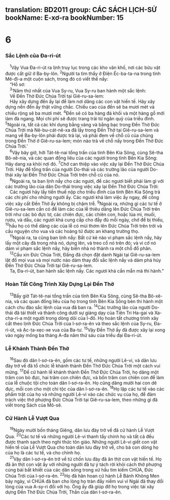 translation: BD2011
group: CÁC SÁCH LỊCH-SỬ
bookName: E-xơ-ra 
bookNumber: 15
-------

<div class="title"><h1>6</h1><h3>Sắc Lệnh của Ða-ri-út</h3></div>
<span class="verse exo_6_1"> <sup>1</sup>Vậy Vua Ða-ri-út ra lịnh truy lục trong các kho văn khố, nơi các bửu vật được cất giữ ở Ba-by-lôn. </span>
<span class="verse exo_6_2"><sup>2</sup>Người ta tìm thấy ở Ðiện Éc-ba-ta-na trong tỉnh Mê-đi-a một cuộn sách, trong đó có viết thế nầy:<br/> “Hồ sơ:<br/></span>
<span class="verse exo_6_3"> <sup>3</sup>‘Năm thứ nhất của Vua Sy-ru, Vua Sy-ru ban hành một sắc lệnh:<br/> Về Ðền Thờ Ðức Chúa Trời tại Giê-ru-sa-lem:<br/> Hãy xây dựng đền ấy lại để làm nơi dâng các con vật hiến tế. Hãy xây dựng nền đền ấy thật vững chắc. Chiều cao của đền sẽ ba mươi mét và chiều rộng sẽ ba mươi mét. </span>
<span class="verse exo_6_4"><sup>4</sup>Ðền sẽ có ba hàng đá khối và một hàng gỗ mới làm đà ngang. Mọi chi phí sẽ được trang trải từ ngân quỹ của triều đình. </span>
<span class="verse exo_6_5"><sup>5</sup>Ngoài ra, tất cả các khí dụng bằng vàng và bằng bạc trong Ðền Thờ Ðức Chúa Trời mà Nê-bu-cát-nê-xa đã lấy trong Ðền Thờ tại Giê-ru-sa-lem và mang về Ba-by-lôn phải được trả lại, và phải đem về chỗ cũ của chúng trong Ðền Thờ ở Giê-ru-sa-lem; món nào trả về chỗ nấy trong Ðền Thờ Ðức Chúa Trời.’<br/></span>
<span class="verse exo_6_6"> <sup>6</sup>Vậy bây giờ, hỡi Tát-tê-nai tổng trấn của tỉnh Bên Kia Sông, cùng Sê-tha Bô-xê-nia, và các quan đồng liêu của các ngươi trong tỉnh Bên Kia Sông: Hãy dang xa khỏi nơi đó. </span>
<span class="verse exo_6_7"><sup>7</sup>Chớ can thiệp vào việc xây lại Ðền Thờ Ðức Chúa Trời. Hãy để tổng trấn của người Do-thái và các trưởng lão của người Do-thái xây lại Ðền Thờ Ðức Chúa Trời trên chỗ cũ của nó.<br/></span>
<span class="verse exo_6_8"> <sup>8</sup>Ngoài ra, ta ban lịnh nầy cho các ngươi, để các ngươi biết phải làm gì với các trưởng lão của dân Do-thái trong việc xây lại Ðền Thờ Ðức Chúa Trời:<br/> Các ngươi hãy lấy tiền thuế nộp cho triều đình của tỉnh Bên Kia Sông trả các chi phí cho những người ấy. Các ngươi khá làm việc ấy ngay, để công việc xây cất Ðền Thờ ấy không bị chậm trễ. </span>
<span class="verse exo_6_9"><sup>9</sup>Ngoài ra, những gì các tư tế ở Giê-ru-sa-lem cần có để làm các của lễ thiêu dâng lên Ðức Chúa Trời trên trời như các bò đực tơ, các chiên đực, các chiên con, hoặc lúa mì, muối, rượu, và dầu, các ngươi khá cung cấp cho đầy đủ mỗi ngày, chớ để bị thiếu, </span>
<span class="verse exo_6_10"><sup>10</sup>hầu họ có thể dâng các của lễ có mùi thơm lên Ðức Chúa Trời trên trời và cầu nguyện cho vua và các hoàng tử được an khang trường thọ.<br/></span>
<span class="verse exo_6_11"> <sup>11</sup>Ngoài ra, ta cũng ban lịnh nầy: Bất cứ kẻ nào vi phạm sắc lệnh nầy, hãy lấy một cây đà trong nhà nó, dựng lên, và treo cổ nó trên đó; và vì cớ nó dám vi phạm sắc lệnh nầy, hãy biến nhà nó thành ra một chỗ đổ phân.<br/></span>
<span class="verse exo_6_12"> <sup>12</sup>Cầu xin Ðức Chúa Trời, Ðấng đã chọn đặt danh Ngài tại Giê-ru-sa-lem lật đổ mọi vua và mọi nước nào dám thay đổi sắc lệnh nầy và dám phá hủy Ðền Thờ Ðức Chúa Trời tại Giê-ru-sa-lem.<br/> Ta, Ða-ri-út, ban hành sắc lệnh nầy. Các ngươi khá cần mẫn mà thi hành.”<br/></span>
<div class="title"><h3>Hoàn Tất Công Trình Xây Dựng Lại Ðền Thờ</h3></div>
<span class="verse exo_6_13"> <sup>13</sup>Bấy giờ Tát-tê-nai tổng trấn của tỉnh Bên Kia Sông, cùng Sê-tha Bô-xê-nia, và các quan đồng liêu của họ trong tỉnh Bên Kia Sông bèn thi hành một cách chu đáo sắc lệnh của vua đã ban ra. </span>
<span class="verse exo_6_14"><sup>14</sup>Các trưởng lão của người Do-thái đã tái thiết và thành công dưới sự giảng dạy của Tiên Tri Ha-gai và Xa-cha-ri-a một người trong dòng dõi của I-đô. Họ hoàn tất chương trình xây cất theo lịnh Ðức Chúa Trời của I-sơ-ra-ên và theo sắc lệnh của Sy-ru, Ða-ri-út, và Ạc-ta-xẹc-xe vua của Ba-tư. </span>
<span class="verse exo_6_15"><sup>15</sup>Vậy Ðền Thờ ấy đã được xây lại xong vào ngày mồng ba tháng A-đa năm thứ sáu của triều đại Ða-ri-út.<br/></span>
<div class="title"><h3>Lễ Khánh Thành Ðền Thờ</h3></div>
<span class="verse exo_6_16"> <sup>16</sup>Sau đó dân I-sơ-ra-ên, gồm các tư tế, những người Lê-vi, và dân lưu đày trở về đã tổ chức lễ khánh thành Ðền Thờ Ðức Chúa Trời một cách vui mừng. </span>
<span class="verse exo_6_17"><sup>17</sup>Ðể cử hành lễ khánh thành Ðền Thờ Ðức Chúa Trời, họ dâng một trăm con bò đực, hai trăm con chiên đực, và bốn trăm con chiên con để làm của lễ chuộc tội cho toàn dân I-sơ-ra-ên. Họ cũng dâng mười hai con dê đực, mỗi con cho một chi tộc của dân I-sơ-ra-ên. </span>
<span class="verse exo_6_18"><sup>18</sup>Họ lập các tư tế vào các phẩm trật của họ và những người Lê-vi vào các chức vụ của họ, để đảm trách việc thờ phượng Ðức Chúa Trời tại Giê-ru-sa-lem, theo những gì đã viết trong Sách của Mô-sê.<br/></span>
<div class="title"><h3>Cử Hành Lễ Vượt Qua</h3></div>
<span class="verse exo_6_19"> <sup>19</sup>Ngày mười bốn tháng Giêng, dân lưu đày trở về đã cử hành Lễ Vượt Qua. </span>
<span class="verse exo_6_20"><sup>20</sup>Các tư tế và những người Lê-vi thanh tẩy chính họ và tất cả đều được thanh sạch theo nghi thức tôn giáo. Những người Lê-vi giết con vật hiến tế của Lễ Vượt Qua cho toàn dân lưu đày trở về, cho bà con dòng họ của họ là các tư tế, và cho chính họ.<br/></span>
<span class="verse exo_6_21"> <sup>21</sup>Vậy dân I-sơ-ra-ên trở về từ chốn lưu đày đã ăn thịt con vật hiến tế. Họ đã ăn thịt con vật ấy với những người đã tự ý tách rời khỏi cách thờ phượng cúng bái bất khiết của các dân sống trong xứ hầu tìm kiếm CHÚA, Ðức Chúa Trời của I-sơ-ra-ên. </span>
<span class="verse exo_6_22"><sup>22</sup>Họ đã hân hoan cử hành Lễ Bánh Không Men bảy ngày, vì CHÚA đã ban cho lòng họ tràn đầy niềm vui vì Ngài đã thay đổi lòng của vua A-sy-ri đối với họ. Ông ấy đã giúp đỡ họ trong việc tái xây dựng Ðền Thờ Ðức Chúa Trời, Thần của dân I-sơ-ra-ên.<br/></span>

